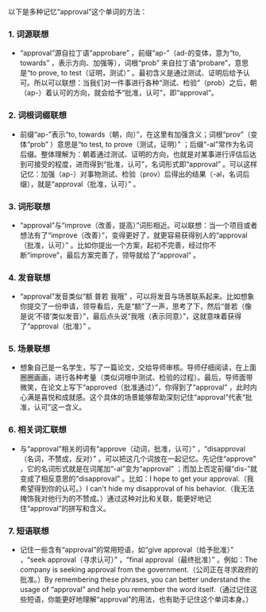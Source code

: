 以下是多种记忆“approval”这个单词的方法：

### 1. 词源联想
 - “approval”源自拉丁语“approbare” ，前缀“ap-”（ad-的变体，意为“to, towards” ，表示方向、加强等），词根“prob” 来自拉丁语“probare”，意思是“to prove, to test（证明，测试）” 。最初含义是通过测试、证明后给予认可。所以可以联想：当我们对一件事进行各种“测试、检验”（prob）之后，朝（ap-）着认可的方向，就会给予“批准，认可”，即“approval”。

### 2. 词根词缀联想
 - 前缀“ap-”表示“to, towards（朝，向）”，在这里有加强含义；词根“prov”（变体“prob” ）意思是“to test, to prove（测试，证明）” ；后缀“-al”常作为名词后缀。整体理解为：朝着通过测试、证明的方向，也就是对某事进行评估后达到可接受的程度，进而得到“批准，认可”，名词形式即“approval” 。可以这样记忆：加强（ap-）对事物测试、检验（prov）后得出的结果（-al，名词后缀），就是“approval（批准，认可）” 。

### 3. 词形联想
 - “approval”与“improve（改善，提高）”词形相近。可以联想：当一个项目或者想法有了“improve（改善）”，变得更好了，就更容易获得别人的“approval（批准，认可）” 。比如你提出一个方案，起初不完善，经过你不断“improve”，最后方案完善了，领导就给了“approval” 。

### 4. 发音联想
 - “approval”发音类似“额 普若 我哦” ，可以将发音与场景联系起来。比如想象你提交了一份申请，领导看后，先是“额”了一声，思考了下，然后“普若（像是说‘不错’类似发音）”，最后点头说“我哦（表示同意）”，这就意味着获得了“approval（批准）” 。

### 5. 场景联想
 - 想象自己是一名学生，写了一篇论文，交给导师审核。导师仔细阅读，在上面圈圈画画，进行各种考量（类似词根中测试、检验的过程）。最后，导师面带微笑，在论文上写下“approved（批准通过）”，你得到了“approval” ，此时内心满是喜悦和成就感。这个具体的场景能够帮助深刻记住“approval”代表“批准，认可”这一含义。

### 6. 相关词汇联想
 - 与“approval”相关的词有“approve（动词，批准，认可）” ，“disapproval（名词，不赞成，反对）” 。可以把这几个词放在一起记忆。先记住“approve” ，它的名词形式就是在词尾加“-al”变为“approval” ；而加上否定前缀“dis-”就变成了相反意思的“disapproval” 。比如：I hope to get your approval.（我希望得到你的认可。）I can't hide my disapproval of his behavior.（我无法掩饰我对他行为的不赞成。）通过这种对比和关联，能更好地记住“approval”的拼写和含义。

### 7. 短语联想
 - 记住一些含有“approval”的常用短语，如“give approval（给予批准）” ，“seek approval（寻求认可）” ，“final approval（最终批准）” 。例如：The company is seeking approval from the government.（公司正在寻求政府的批准。）By remembering these phrases, you can better understand the usage of “approval” and help you remember the word itself.（通过记住这些短语，你能更好地理解“approval”的用法，也有助于记住这个单词本身。） 